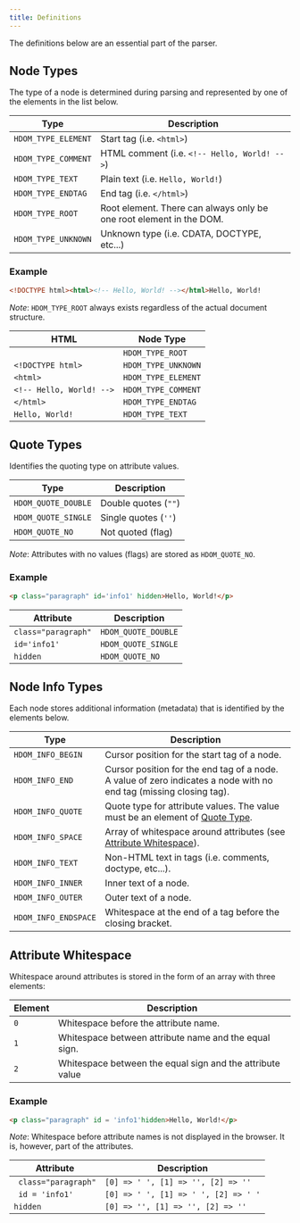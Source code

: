 ```yaml
---
title: Definitions
---
```


The definitions below are an essential part of the parser.

## Node Types

The type of a node is determined during parsing and represented by one of the elements in the list below.

| Type                  | Description
| ----                  | -----------
| `HDOM_TYPE_ELEMENT`   | Start tag (i.e. `<html>`)
| `HDOM_TYPE_COMMENT`   | HTML comment (i.e. `<!-- Hello, World! -->`)
| `HDOM_TYPE_TEXT`      | Plain text (i.e. `Hello, World!`)
| `HDOM_TYPE_ENDTAG`    | End tag (i.e. `</html>`)
| `HDOM_TYPE_ROOT`      | Root element. There can always only be one root element in the DOM.
| `HDOM_TYPE_UNKNOWN`   | Unknown type (i.e. CDATA, DOCTYPE, etc...)

### Example

```html
<!DOCTYPE html><html><!-- Hello, World! --></html>Hello, World!
```

_Note_: `HDOM_TYPE_ROOT` always exists regardless of the actual document structure.

| HTML                      | Node Type
| ----                      | ---------
|                           | `HDOM_TYPE_ROOT`
| `<!DOCTYPE html>`         | `HDOM_TYPE_UNKNOWN`
| `<html>`                  | `HDOM_TYPE_ELEMENT`
| `<!-- Hello, World! -->`  | `HDOM_TYPE_COMMENT`
| `</html>`                 | `HDOM_TYPE_ENDTAG`
| `Hello, World!`           | `HDOM_TYPE_TEXT`

## Quote Types

Identifies the quoting type on attribute values.

| Type                  | Description
| ----                  | -----------
| `HDOM_QUOTE_DOUBLE`   | Double quotes (`""`)
| `HDOM_QUOTE_SINGLE`   | Single quotes (`''`)
| `HDOM_QUOTE_NO`       | Not quoted (flag)

_Note_: Attributes with no values (flags) are stored as `HDOM_QUOTE_NO`.

### Example

```html
<p class="paragraph" id='info1' hidden>Hello, World!</p>
```

| Attribute             | Description
| ---------             | -----------
| `class="paragraph"`   | `HDOM_QUOTE_DOUBLE`
| `id='info1'`          | `HDOM_QUOTE_SINGLE`
| `hidden`              | `HDOM_QUOTE_NO`

## Node Info Types

Each node stores additional information (metadata) that is identified by the elements below.

| Type                  | Description
| ----                  | -----------
| `HDOM_INFO_BEGIN`     | Cursor position for the start tag of a node.
| `HDOM_INFO_END`       | Cursor position for the end tag of a node. A value of zero indicates a node with no end tag (missing closing tag).
| `HDOM_INFO_QUOTE`     | Quote type for attribute values. The value must be an element of [Quote Type](#quote-types).
| `HDOM_INFO_SPACE`     | Array of whitespace around attributes (see [Attribute Whitespace](#attribute-whitespace)).
| `HDOM_INFO_TEXT`      | Non-HTML text in tags (i.e. comments, doctype, etc...).
| `HDOM_INFO_INNER`     | Inner text of a node.
| `HDOM_INFO_OUTER`     | Outer text of a node.
| `HDOM_INFO_ENDSPACE`  | Whitespace at the end of a tag before the closing bracket.

## Attribute Whitespace

Whitespace around attributes is stored in the form of an array with three elements:

| Element   | Description
| -------   | -----------
| `0`       | Whitespace before the attribute name.
| `1`       | Whitespace between attribute name and the equal sign.
| `2`       | Whitespace between the equal sign and the attribute value

### Example

```html
<p class="paragraph" id = 'info1'hidden>Hello, World!</p>
```

_Note_: Whitespace before attribute names is not displayed in the browser. It is, however, part of the attributes.

| Attribute             | Description
| ---------             | -----------
| ` class="paragraph"`  | `[0] => ' ', [1] => '', [2] => ''`
| ` id = 'info1'`       | `[0] => ' ', [1] => ' ', [2] => ' '`
| `hidden`              | `[0] => '', [1] => '', [2] => ''`
